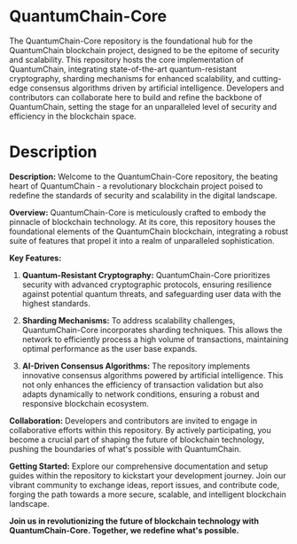 # QuantumChain-Core

The QuantumChain-Core repository is the foundational hub for the QuantumChain blockchain project, designed to be the epitome of security and scalability. This repository hosts the core implementation of QuantumChain, integrating state-of-the-art quantum-resistant cryptography, sharding mechanisms for enhanced scalability, and cutting-edge consensus algorithms driven by artificial intelligence. Developers and contributors can collaborate here to build and refine the backbone of QuantumChain, setting the stage for an unparalleled level of security and efficiency in the blockchain space.

# Description 

**Description:**
Welcome to the QuantumChain-Core repository, the beating heart of QuantumChain - a revolutionary blockchain project poised to redefine the standards of security and scalability in the digital landscape.

**Overview:**
QuantumChain-Core is meticulously crafted to embody the pinnacle of blockchain technology. At its core, this repository houses the foundational elements of the QuantumChain blockchain, integrating a robust suite of features that propel it into a realm of unparalleled sophistication.

**Key Features:**
1. **Quantum-Resistant Cryptography:**
   QuantumChain-Core prioritizes security with advanced cryptographic protocols, ensuring resilience against potential quantum threats, and safeguarding user data with the highest standards.

2. **Sharding Mechanisms:**
   To address scalability challenges, QuantumChain-Core incorporates sharding techniques. This allows the network to efficiently process a high volume of transactions, maintaining optimal performance as the user base expands.

3. **AI-Driven Consensus Algorithms:**
   The repository implements innovative consensus algorithms powered by artificial intelligence. This not only enhances the efficiency of transaction validation but also adapts dynamically to network conditions, ensuring a robust and responsive blockchain ecosystem.

**Collaboration:**
Developers and contributors are invited to engage in collaborative efforts within this repository. By actively participating, you become a crucial part of shaping the future of blockchain technology, pushing the boundaries of what's possible with QuantumChain.

**Getting Started:**
Explore our comprehensive documentation and setup guides within the repository to kickstart your development journey. Join our vibrant community to exchange ideas, report issues, and contribute code, forging the path towards a more secure, scalable, and intelligent blockchain landscape.

**Join us in revolutionizing the future of blockchain technology with QuantumChain-Core. Together, we redefine what's possible.**

